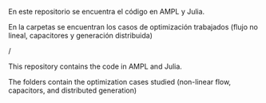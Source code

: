 En este repositorio se encuentra el código en AMPL y Julia.

En la carpetas se encuentran los casos de optimización trabajados (flujo no lineal, capacitores y generación distribuida)

/

This repository contains the code in AMPL and Julia.

The folders contain the optimization cases studied (non-linear flow, capacitors, and distributed generation)
